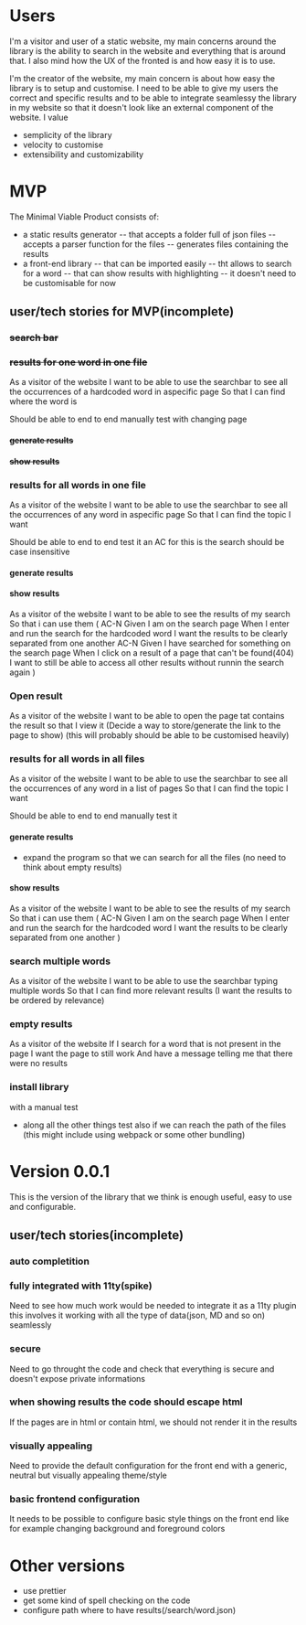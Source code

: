 # Users
I'm a visitor and user of a static website, my main concerns around the library is the ability to search in the website and everything that is around that.
I also mind how the UX of the fronted is and how easy it is to use.

I'm the creator of the website, my main concern is about how easy the library is to setup and customise.
I need to be able to give my users the correct and specific results and to be able to integrate seamlessy the library in my website so that it doesn't look like an external component of the website.
I value
- semplicity of the library
- velocity to customise
- extensibility and customizability

# MVP
The Minimal Viable Product consists of:
- a static results generator
-- that accepts a folder full of json files
-- accepts a parser function for the files
-- generates files containing the results
- a front-end library
-- that can be imported easily
-- tht allows to search for a word
-- that can show results with highlighting
-- it doesn't need to be customisable for now

## user/tech stories for MVP(incomplete)
### ~~search bar~~

### ~~results for one word in one file~~
As a visitor of the website
I want to be able to use the searchbar to see all the occurrences of a hardcoded word in aspecific page
So that I can find where the word is

Should be able to end to end manually test with changing page
#### ~~generate results~~
#### ~~show results~~

### results for all words in one file
As a visitor of the website
I want to be able to use the searchbar to see all the occurrences of any word in aspecific page
So that I can find the topic I want

Should be able to end to end test it
an AC for this is the search should be case insensitive
#### generate results

#### show results
As a visitor of the website
I want to be able to see the results of my search
So that i can use them
(
AC-N
Given I am on the search page
When I enter and run the search for the hardcoded word
I want the results to be clearly separated from one another
AC-N
Given I have searched for something on the search page
When I click on a result of a page that can't be found(404)
I want to still be able to access all other results without runnin the search again
)

### Open result
As a visitor of the website
I want to be able to open the page tat contains the result
so that I view it
(Decide a way to store/generate the link to the page to show)
(this will probably should be able to be customised heavily)

### results for all words in all files
As a visitor of the website
I want to be able to use the searchbar to see all the occurrences of any word in a list of pages
So that I can find the topic I want

Should be able to end to end manually test it
#### generate results
- expand the program so that we can search for all the files
(no need to think about empty results)
#### show results
As a visitor of the website
I want to be able to see the results of my search
So that i can use them
(
AC-N
Given I am on the search page
When I enter and run the search for the hardcoded word
I want the results to be clearly separated from one another
)

### search multiple words
As a visitor of the website
I want to be able to use the searchbar typing multiple words
So that I can find more relevant results
(I want the results to be ordered by relevance)

### empty results
As a visitor of the website
If I search for a word that is not present in the page
I want the page to still work
And have a message telling me that there were no results

### install library
with a manual test
* along all the other things test also if we can reach the path of the files
(this might include using webpack or some other bundling)

# Version 0.0.1
This is the version of the library that we think is enough useful, easy to use and configurable.
## user/tech stories(incomplete)

### auto completition

### fully integrated with 11ty(spike)
Need to see how much work would be needed to integrate it as a 11ty plugin
this involves it working with all the type of data(json, MD and so on) seamlessly

### secure
Need to go throught the code and check that everything is secure and doesn't expose
private informations

### when showing results the code should escape html
If the pages are in html or contain html, we should not render it in the results

### visually appealing
Need to provide the default configuration for the front end with a generic, neutral but visually appealing theme/style

### basic frontend configuration
It needs to be possible to configure basic style things on the front end like for example changing background and foreground colors

# Other versions
- use prettier
- get some kind of spell checking on the code
- configure path where to have results(/search/word.json)